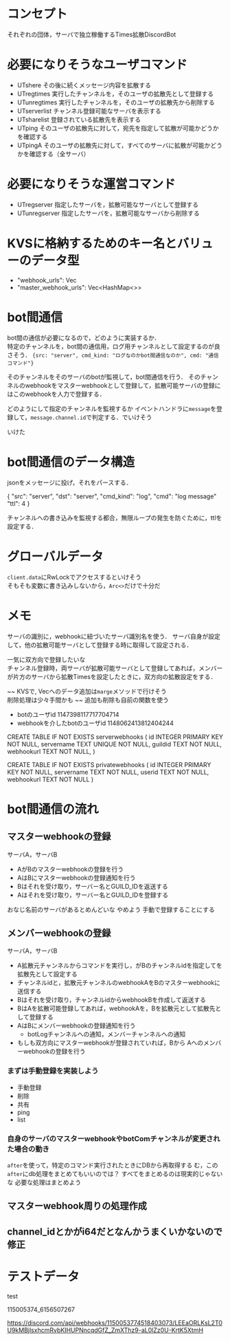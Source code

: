# コンセプト
それぞれの団体，サーバで独立稼働するTimes拡散DiscordBot

# 必要になりそうなユーザコマンド
- UTshere その後に続くメッセージ内容を拡散する
- UTregtimes 実行したチャンネルを，そのユーザの拡散先として登録する
- UTunregtimes 実行したチャンネルを，そのユーザの拡散先から削除する
- UTserverlist チャンネル登録可能なサーバを表示する
- UTsharelist 登録されている拡散先を表示する
- UTping そのユーザの拡散先に対して，宛先を指定して拡散が可能かどうかを確認する
- UTpingA そのユーザの拡散先に対して，すべてのサーバに拡散が可能かどうかを確認する（全サーバ）

# 必要になりそうな運営コマンド
- UTregserver 指定したサーバを，拡散可能なサーバとして登録する
- UTunregserver 指定したサーバを，拡散可能なサーバから削除する

# KVSに格納するためのキー名とバリューのデータ型
- "webhook_urls": Vec<String>
- "master_webhook_urls": Vec<HashMap<>>

# bot間通信
bot間の通信が必要になるので，どのように実装するか．  
特定のチャンネルを，bot間の通信用，ログ用チャンネルとして設定するのが良さそう．
`{src: "server", cmd_kind: "ログなのかbot間通信なのか", cmd: "通信コマンド"}`

そのチャンネルをそのサーバのbotが監視して，bot間通信を行う．
そのチャンネルのwebhookをマスターwebhookとして登録して，拡散可能サーバの登録にはこのwebhookを人力で登録する．


どのようにして指定のチャンネルを監視するか
イベントハンドラに`message`を登録して，`message.channel.id`で判定する．でいけそう

いけた

# bot間通信のデータ構造
jsonをメッセージに投げ，それをパースする．  

{
    "src": "server",
    "dst": "server",
    "cmd_kind": "log",
    "cmd": "log message"
    "ttl": 4
}

チャンネルへの書き込みを監視する都合，無限ループの発生を防ぐために，ttlを設定する．
# グローバルデータ
`client.data`にRwLockでアクセスするといけそう  
そもそも変数に書き込みしないから，`Arc<>`だけで十分だ


# メモ
サーバの識別に，webhookに紐づいたサーバ識別名を使う．
サーバ自身が設定して，他の拡散可能サーバとして登録する時に取得して設定される．

一気に双方向で登録したいな  
チャンネル登録時，両サーバが拡散可能サーバとして登録してあれば，メンバーが片方のサーバから拡散Timesを設定したときに，双方向の拡散設定をする．

~~ KVSで, Vecへのデータ追加は`marge`メソッドで行けそう  
削除処理は少々手間かも ~~
追加も削除も自前の関数を使う


- botのユーザid 1147398117717704714
- webhookを介したbotのユーザid 1148062413812404244


CREATE TABLE IF NOT EXISTS serverwebhooks
(
    id      INTEGER PRIMARY KEY NOT NULL,
    servername    TEXT    UNIQUE      NOT NULL,
    guildid    TEXT          NOT NULL,
    webhookurl     TEXT                NOT NULL,
)


CREATE TABLE IF NOT EXISTS privatewebhooks
(
    id      INTEGER PRIMARY KEY NOT NULL,
    servername    TEXT          NOT NULL,
    userid    TEXT          NOT NULL,
    webhookurl     TEXT                NOT NULL
)

# bot間通信の流れ
## マスターwebhookの登録
サーバA，サーバB
- AがBのマスターwebhookの登録を行う
- AはBにマスターwebhookの登録通知を行う
- Bはそれを受け取り，サーバー名とGUILD_IDを返送する
- Aはそれを受け取り，サーバー名とGUILD_IDを登録する

おなじ名前のサーバがあるとめんどいな
やめよう 手動で登録することにする

## メンバーwebhookの登録
サーバA，サーバB
- A拡散元チャンネルからコマンドを実行し，がBのチャンネルidを指定してを拡散先として設定する
- チャンネルidと，拡散元チャンネルのwebhookAをBのマスターwebhookに送信する
- Bはそれを受け取り，チャンネルidからwebhookBを作成して返送する
- BはAを拡散可能登録してあれば，webhookAを，Bを拡散元として拡散先として登録する
- AはBにメンバーwebhookの登録通知を行う
    - botLogチャンネルへの通知，メンバーチャンネルへの通知
- もしも双方向にマスターwebhookが登録されていれば，Bから
Aへのメンバーwebhookの登録を行う

### まずは手動登録を実装しよう
- 手動登録
- 削除
- 共有
- ping
- list




### 自身のサーバのマスターwebhookやbotComチャンネルが変更された場合の動き
`after`を使って，特定のコマンド実行されたときにDBから再取得する
む，この`after`にdb処理をまとめてもいいのでは？
すべてをまとめるのは現実的じゃないな
必要な処理はまとめよう

## マスターwebhook周りの処理作成
## channel_idとかがi64だとなんかうまくいかないので修正


# テストデータ
test

115005374_6156507267

https://discord.com/api/webhooks/1150053774518403073/LEEaORLKsL2T0U9kMBjlsxhcmRvbKIHUPNncqdGfZ_ZmXThz9-aL0lZz0U-KrtK5XtmH
